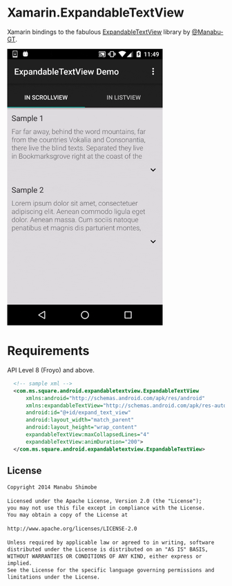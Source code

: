 
# Xamarin.ExpandableTextView
Xamarin bindings to the fabulous [ExpandableTextView](https://github.com/Manabu-GT/ExpandableTextView) library by [@Manabu-GT](https://github.com/Manabu-GT).

<img src="/Art/readme_demo.gif?raw=true" width=360 height=640 alt="Quick Demo">


# Requirements
API Level 8 (Froyo) and above.

```xml
  <!-- sample xml -->
  <com.ms.square.android.expandabletextview.ExpandableTextView
      xmlns:android="http://schemas.android.com/apk/res/android"
      xmlns:expandableTextView="http://schemas.android.com/apk/res-auto"
      android:id="@+id/expand_text_view"
      android:layout_width="match_parent"
      android:layout_height="wrap_content"
      expandableTextView:maxCollapsedLines="4"
      expandableTextView:animDuration="200">
  </com.ms.square.android.expandabletextview.ExpandableTextView>
```

## License

    Copyright 2014 Manabu Shimobe

    Licensed under the Apache License, Version 2.0 (the "License");
    you may not use this file except in compliance with the License.
    You may obtain a copy of the License at

    http://www.apache.org/licenses/LICENSE-2.0

    Unless required by applicable law or agreed to in writing, software
    distributed under the License is distributed on an "AS IS" BASIS,
    WITHOUT WARRANTIES OR CONDITIONS OF ANY KIND, either express or implied.
    See the License for the specific language governing permissions and
    limitations under the License.
